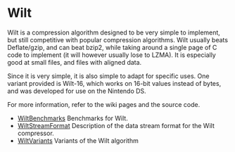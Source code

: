 # Wilt #

Wilt is a compression algorithm designed to be very simple to implement, but still competitive with popular compression algorithms. Wilt usually beats Deflate/gzip, and can beat bzip2, while taking around a single page of C code to implement (it will however usually lose to LZMA). It is especially good at small files, and files with aligned data.

Since it is very simple, it is also simple to adapt for specific uses. One variant provided is Wilt-16, which works on 16-bit values instead of bytes, and was developed for use on the Nintendo DS.

For more information, refer to the wiki pages and the source code.

* [WiltBenchmarks](https://bitbucket.org/WAHa_06x36/wilt/wiki/WiltBenchmarks) Benchmarks for Wilt.
* [WiltStreamFormat](https://bitbucket.org/WAHa_06x36/wilt/wiki/WiltStreamFormat) Description of the data stream format for the Wilt compressor.
* [WiltVariants](https://bitbucket.org/WAHa_06x36/wilt/wiki/WiltVariants) Variants of the Wilt algorithm